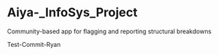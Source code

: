 # Aiya-_InfoSys_Project
Community-based app for flagging and reporting structural breakdowns

Test-Commit-Ryan
